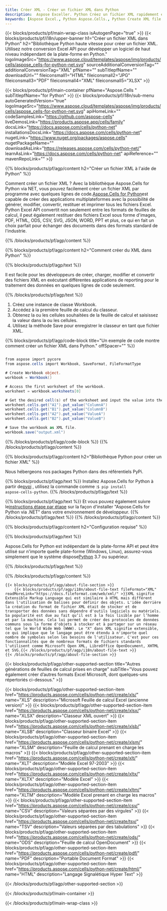 ```yaml
---
title: Créer XML - Créer un fichier XML dans Python
description:  Aspose Exceller. Python Créez un fichier XML rapidement et facilement avec Aspose.Cells. Générez un fichier XML en utilisant Python. Créez du XML dans Python. Python XML Creater.
keywords: [Aspose Excel., Python Aspose.Cells., Python Create XML file., Generate XML file in Python., Create XML file using Python., Write data to XML file via Python., Create a XML file in Python., Python Generate a XML file., Python XML Creater]
---
```

{{< blocks/products/pf/main-wrap-class isAutogenPage="true" >}}
{{< blocks/products/pf/i18n/upper-banner h1="Créer un fichier XML dans Python" h2="Bibliothèque Python haute vitesse pour créer un fichier XML. Utilisez notre conversion Excel API pour développer un logiciel de haut niveau indépendant de la plate-forme en Python." logoImageSrc="https://www.aspose.cloud/templates/aspose/img/products/cells/aspose_cells-for-python-net.svg" sourceAdditionalConversionTag="" additionalConversionTag="XML" pfName="" subTitlepfName="" downloadUrl="" fileiconsmall1="HTML" fileiconsmall2="JPG" fileiconsmall3="PDF" fileiconsmall4="XML" fileiconsmall5="XLSX" >}}

{{< blocks/products/pf/main-container pfName="Aspose.Cells " subTitlepfName="for Python" >}}
{{< blocks/products/pf/i18n/sub-menu autoGeneratedVersion="true" logoImageSrc="https://www.aspose.cloud/templates/aspose/img/products/cells/aspose_cells-for-python-net.svg" apiHomeLink="" codeSamplesLink="https://github.com/aspose-cells" liveDemosLink="https://products.aspose.app/cells/family" docsLink="https://docs.aspose.com/cells/python-net" installationsDocsLink="https://docs.aspose.com/cells/python-net" nugetLink="https://www.nuget.org/packages/aspose.cells" nugetPackageName="" downloadAsLink="https://releases.aspose.com/cells/python-net/" learnAsLink="https://docs.aspose.com/cells/python-net" apiReference="" mavenRepoLink="" >}}

{{% blocks/products/pf/agp/content h2="Créer un fichier XML à l\'aide de Python" %}}

 Comment créer un fichier XML ? Avec la bibliothèque Aspose.Cells for Python via NET, vous pouvez facilement créer un fichier XML par programme avec quelques lignes de code.[Aspose.Cells for Python](https://pypi.org/project/aspose-cells-python/)est capable de créer des applications multiplateformes avec la possibilité de générer, modifier, convertir, restituer et imprimer tous les fichiers Excel. Python Excel API convertit non seulement entre les formats de feuilles de calcul, il peut également restituer des fichiers Excel sous forme d'images, PDF, HTML, ODS, CSV, SVG, JSON, WORD, PPT et plus, ce qui en fait un choix parfait pour échanger des documents dans des formats standard de l'industrie.

{{% /blocks/products/pf/agp/content %}}



{{% blocks/products/pf/agp/content h2="Comment créer du XML dans Python" %}}

{{% blocks/products/pf/agp/text %}}

 Il est facile pour les développeurs de créer, charger, modifier et convertir des fichiers XML en exécutant différentes applications de reporting pour le traitement des données en quelques lignes de code seulement.

{{% /blocks/products/pf/agp/text %}}

1.  Créez une instance de classe Workbook.
1.  Accédez à la première feuille de calcul du classeur.
1.  Obtenez la ou les cellules souhaitées de la feuille de calcul et saisissez la valeur dans la ou les cellules.
1.  Utilisez la méthode Save pour enregistrer le classeur en tant que fichier XML.

{{% blocks/products/pf/agp/code-block title="Un exemple de code montre comment créer un fichier XML dans Python." offSpacer="" %}}

```cs

from aspose import pycore
from aspose.cells import Workbook, SaveFormat, FileFormatType

# Create Workbook object.
workbook = Workbook()

# Access the first worksheet of the workbook.
worksheet = workbook.worksheets[0]

# Get the desired cell(s) of the worksheet and input the value into the cell(s).
worksheet.cells.get("A1").put_value("ColumnA")
worksheet.cells.get("B1").put_value("ColumnB")
worksheet.cells.get("A2").put_value("ValueA")
worksheet.cells.get("B2").put_value("ValueB")

# Save the workbook as XML file.
workbook.save("output.xml")

```

{{% /blocks/products/pf/agp/code-block %}}
{{% /blocks/products/pf/agp/content %}}

{{% blocks/products/pf/agp/content h2="Bibliothèque Python pour créer un fichier XML" %}}

Nous hébergeons nos packages Python dans des référentiels PyPi.

{{% blocks/products/pf/agp/text %}}
 Installez Aspose.Cells for Python à partir de<a href="https://pypi.org/project/aspose-cells-python/">pypi</a> , utilisez la commande comme :<code>$ pip install aspose-cells-python</code>.
{{% /blocks/products/pf/agp/text %}}

{{% blocks/products/pf/agp/text %}}
 Et vous pouvez également suivre le[instructions étape par étape](https://docs.aspose.com/cells/python-net/getting-started/) sur la façon d'installer "Aspose.Cells for Python via .NET" dans votre environnement de développeur.
{{% /blocks/products/pf/agp/text %}}
{{% /blocks/products/pf/agp/content %}}

{{% blocks/products/pf/agp/content h2="Configuration requise" %}}

{{% blocks/products/pf/agp/text %}}

 Aspose.Cells for Python est indépendant de la plate-forme API et peut être utilisé sur n'importe quelle plate-forme (Windows, Linux), assurez-vous simplement que le système dispose[Python](https://www.python.org/downloads/) 3.7 ou supérieur.
 
{{% /blocks/products/pf/agp/text %}}

{{% /blocks/products/pf/agp/content %}}

<!-- aboutfile Starts -->
    {{< blocks/products/pf/agp/about-file-section >}}
        {{< blocks/products/pf/agp/i18n/about-file-text fileFormat="XML" readMoreLink="https://docs.fileformat.com/web/xml/" >}}XML signifie Extensible Markup Language qui est similaire à HTML mais différent dans l'utilisation de balises pour définir des objets. L'idée derrière la création du format de fichier XML était de stocker et de transporter des données sans dépendre d'outils logiciels ou matériels. Sa popularité est due au fait qu’il est à la fois lisible par l’homme et par la machine. Cela lui permet de créer des protocoles de données communs sous la forme d'objets à stocker et à partager sur un réseau tel que le World Wide Web (WWW). Le "X" dans XML signifie extensible, ce qui implique que le langage peut être étendu à n'importe quel nombre de symboles selon les besoins de l'utilisateur. C'est pour ces fonctionnalités que de nombreux formats de fichiers standards l'utilisent comme Microsoft Open XML, LibreOffice OpenDocument, XHTML et SVG.{{< /blocks/products/pf/agp/i18n/about-file-text >}}
    {{< /blocks/products/pf/agp/about-file-section >}}
<!-- aboutfile Ends -->

{{< blocks/products/pf/agp/other-supported-section title="Autres générations de feuilles de calcul prises en charge" subTitle="Vous pouvez également créer d’autres formats Excel Microsoft, dont quelques-uns répertoriés ci-dessous." >}}

{{< blocks/products/pf/agp/other-supported-section-item href="https://products.aspose.com/cells/python-net/create/xls/" name="XLS" description="Microsoft Feuille de calcul Excel (ancienne version)" >}} 
{{< blocks/products/pf/agp/other-supported-section-item href="https://products.aspose.com/cells/python-net/create/xlsx/" name="XLSX" description="Classeur XML ouvert" >}} 
{{< blocks/products/pf/agp/other-supported-section-item href="https://products.aspose.com/cells/python-net/create/xlsb/" name="XLSB" description="Classeur binaire Excel" >}} 
{{< blocks/products/pf/agp/other-supported-section-item href="https://products.aspose.com/cells/python-net/create/xlsm/" name="XLSM" description="Feuille de calcul prenant en charge les macros" >}} 
{{< blocks/products/pf/agp/other-supported-section-item href="https://products.aspose.com/cells/python-net/create/xlt/" name="XLT" description="Modèle Excel 97-2003" >}} 
{{< blocks/products/pf/agp/other-supported-section-item href="https://products.aspose.com/cells/python-net/create/xltx/" name="XLTX" description="Modèle Excel" >}} 
{{< blocks/products/pf/agp/other-supported-section-item href="https://products.aspose.com/cells/python-net/create/xltm/" name="XLTM" description="Modèle Excel prenant en charge les macros" >}} 
{{< blocks/products/pf/agp/other-supported-section-item href="https://products.aspose.com/cells/python-net/create/csv/" name="CSV" description="Valeurs séparées par des virgules" >}} 
{{< blocks/products/pf/agp/other-supported-section-item href="https://products.aspose.com/cells/python-net/create/tsv/" name="TSV" description="Valeurs séparées par des tabulations" >}} 
{{< blocks/products/pf/agp/other-supported-section-item href="https://products.aspose.com/cells/python-net/create/ods/" name="ODS" description="Feuille de calcul OpenDocument" >}}
{{< blocks/products/pf/agp/other-supported-section-item href="https://products.aspose.com/cells/python-net/create/pdf/" name="PDF" description="Portable Document Format" >}} 
{{< blocks/products/pf/agp/other-supported-section-item href="https://products.aspose.com/cells/python-net/create/html/" name="HTML" description="Langage Signalétique Hyper Text" >}} 

{{< /blocks/products/pf/agp/other-supported-section >}}

{{< /blocks/products/pf/main-container >}}
    
{{< /blocks/products/pf/main-wrap-class >}}
